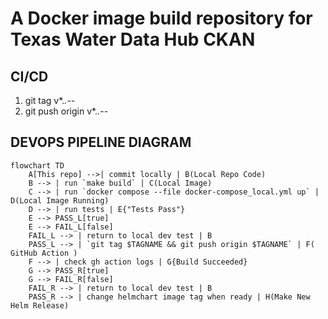 # A Docker image build repository for Texas Water Data Hub CKAN

## CI/CD

1. git tag v*.*.*-*-*
2. git push origin v*.*.*-*-*

## DEVOPS PIPELINE DIAGRAM
```mermaid
flowchart TD
    A[This repo] -->| commit locally | B(Local Repo Code)
    B --> | run `make build` | C(Local Image)
    C --> | run `docker compose --file docker-compose_local.yml up` | D(Local Image Running)
    D --> | run tests | E{"Tests Pass"}
    E --> PASS_L[true]
    E --> FAIL_L[false]
    FAIL_L --> | return to local dev test | B
    PASS_L --> | `git tag $TAGNAME && git push origin $TAGNAME` | F( GitHub Action )
    F --> | check gh action logs | G{Build Succeeded}
    G --> PASS_R[true]
    G --> FAIL_R[false]
    FAIL_R --> | return to local dev test | B
    PASS_R --> | change helmchart image tag when ready | H(Make New Helm Release)
```

